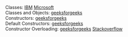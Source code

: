 Classes: [IBM](https://www.ibm.com/docs/en/i/7.4?topic=reference-classes-c-only)  [Microsoft](https://learn.microsoft.com/en-us/cpp/cpp/class-cpp?view=msvc-170)            
Classes and Objects: [geeksforgeeks](https://www.geeksforgeeks.org/c-classes-and-objects/)                    
Constructors: [geeksforgeeks](https://www.geeksforgeeks.org/constructors-c/)                     
Default Constructors: [geeksforgeeks](https://www.geeksforgeeks.org/constructors-c/)                
Constructor Overloading: [geeksforgeeks](https://www.geeksforgeeks.org/constructor-overloading-c/) [Stackoverflow](https://stackoverflow.com/questions/7330296/constructor-overloading-in-c)            

